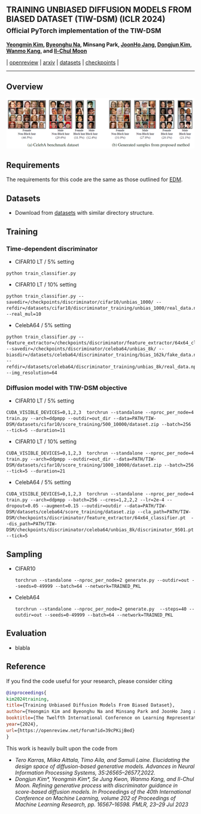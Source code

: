 ## TRAINING UNBIASED DIFFUSION MODELS FROM BIASED DATASET (TIW-DSM) (ICLR 2024) <br><sub>Official PyTorch implementation of the TIW-DSM </sub>



**[Yeongmin Kim](https://sites.google.com/view/yeongmin-space/%ED%99%88), [Byeonghu Na](https://sites.google.com/view/byeonghu-na), Minsang Park, [JoonHo Jang](https://sites.google.com/view/joonhojang), [Dongjun Kim](https://sites.google.com/view/dongjun-kim), [Wanmo Kang](https://sites.google.com/site/wanmokang), and [Il-Chul Moon](https://aai.kaist.ac.kr/bbs/board.php?bo_table=sub2_1&wr_id=3)**   

| [openreview](https://openreview.net/forum?id=39cPKijBed) | [arxiv](https://arxiv.org/abs/2403.01189) | [datasets](https://drive.google.com/drive/u/0/folders/1RakPtfp70E2BSgDM5xMBd2Om0N8ycrRK)  | [checkpoints](https://drive.google.com/drive/u/0/folders/1vYLH8UNlXWZarn0IOtiPuU8FvBFqJvTP) |

--------------------

## Overview
![Teaser image](./figures/figure1.PNG)

## Requirements
The requirements for this code are the same as those outlined for [EDM](https://github.com/NVlabs/edm).

## Datasets
  - Download from [datasets](https://drive.google.com/drive/u/0/folders/1RakPtfp70E2BSgDM5xMBd2Om0N8ycrRK) with similar directory structure.
## Training
  ### Time-dependent discriminator 
  - CIFAR10 LT / 5% setting
  ```
  python train_classifier.py
   ```
  - CIFAR10 LT / 10% setting
  ```
  python train_classifier.py --savedir=/checkpoints/discriminator/cifar10/unbias_1000/ --refdir=/datasets/cifar10/discriminator_training/unbias_1000/real_data.npz --real_mul=10
   ```
  - CelebA64 / 5% setting
  ```
  python train_classifier.py --feature_extractor=/checkpoints/discriminator/feature_extractor/64x64_classifier.pt --savedir=/checkpoints/discriminator/celeba64/unbias_8k/ --biasdir=/datasets/celeba64/discriminator_training/bias_162k/fake_data.npz --refdir=/datasets/celeba64/discriminator_training/unbias_8k/real_data.npz --img_resolution=64
   ```

  ### Diffusion model with TIW-DSM objective
  - CIFAR10 LT / 5% setting
  ```
  CUDA_VISIBLE_DEVICES=0,1,2,3  torchrun --standalone --nproc_per_node=4 train.py --arch=ddpmpp --outdir=out_dir --data=PATH/TIW-DSM/datasets/cifar10/score_training/500_10000/dataset.zip --batch=256 --tick=5 --duration=11
   ```
  - CIFAR10 LT / 10% setting
  ```
  CUDA_VISIBLE_DEVICES=0,1,2,3  torchrun --standalone --nproc_per_node=4 train.py --arch=ddpmpp --outdir=out_dir --data=PATH/TIW-DSM/datasets/cifar10/score_training/1000_10000/dataset.zip --batch=256 --tick=5 --duration=21
   ```
  - CelebA64 / 5% setting
   ```
  CUDA_VISIBLE_DEVICES=0,1,2,3  torchrun --standalone --nproc_per_node=4 train.py --arch=ddpmpp --batch=256 --cres=1,2,2,2 --lr=2e-4 --dropout=0.05 --augment=0.15 --outdir=outdir --data=PATH/TIW-DSM/datasets/celeba64/score_training/dataset.zip --cla_path=PATH/TIW-DSM/checkpoints/discriminator/feature_extractor/64x64_classifier.pt  --dis_path=PATH/TIW-DSM/checkpoints/discriminator/celeba64/unbias_8k/discriminator_9501.pt --tick=5
   ```

## Sampling
- CIFAR10
   ```
  torchrun --standalone --nproc_per_node=2 generate.py --outdir=out --seeds=0-49999 --batch=64 --network=TRAINED_PKL
   ```
- CelebA64
   ```
  torchrun --standalone --nproc_per_node=2 generate.py  --steps=40 --outdir=out --seeds=0-49999 --batch=64 --network=TRAINED_PKL
   ```
## Evaluation
  - blabla


## Reference
If you find the code useful for your research, please consider citing
```bib
@inproceedings{
kim2024training,
title={Training Unbiased Diffusion Models From Biased Dataset},
author={Yeongmin Kim and Byeonghu Na and Minsang Park and JoonHo Jang and Dongjun Kim and Wanmo Kang and Il-chul Moon},
booktitle={The Twelfth International Conference on Learning Representations},
year={2024},
url={https://openreview.net/forum?id=39cPKijBed}
}
```
This work is heavily built upon the code from
 - *Tero Karras, Miika Aittala, Timo Aila, and Samuli Laine. Elucidating the design space of diffusion-based generative models. Advances in Neural Information Processing Systems, 35:26565–26577,2022.*
 - *Dongjun Kim\*, Yeongmin Kim\*, Se Jung Kwon, Wanmo Kang, and Il-Chul Moon. Refining generative process with discriminator guidance in score-based diffusion models. In Proceedings of the 40th International Conference on Machine Learning, volume 202 of Proceedings of Machine Learning Research, pp. 16567–16598. PMLR, 23–29 Jul 2023*



